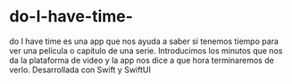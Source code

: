 # do-I-have-time-
do I have time es una app que nos ayuda a saber si tenemos tiempo para ver una película o capítulo de una serie. Introducimos los minutos que nos da la plataforma de video y la app nos dice a que hora terminaremos de verlo. Desarrollada con Swift y SwiftUI
